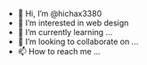 - 👋 Hi, I’m @hichax3380
- 👀 I’m interested in web design
- 🌱 I’m currently learning ...
- 💞️ I’m looking to collaborate on ...
- 📫 How to reach me ...

<!---
hichax3380/hichax3380 is a ✨ special ✨ repository because its `README.md` (this file) appears on your GitHub profile.
You can click the Preview link to take a look at your changes.
--->
